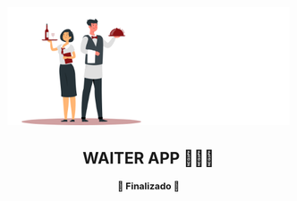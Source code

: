 <div align="center"> 
  <img src="./fe/src/assets/images/logo.svg" alt="waiter app logo" />
</div>

<h1 align="center">
    WAITER APP 🧑‍🍳🍔
</h1>
<h3 align="center"> 
  🚧  Finalizado  🚧
</h3>
